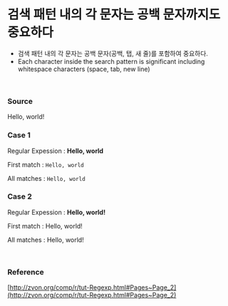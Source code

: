 # 검색 패턴 내의 각 문자는 공백 문자까지도 중요하다

- 검색 패턴 내의 각 문자는 공백 문자(공백, 탭, 새 줄)를 포함하여 중요하다.
- Each character inside the search pattern is significant including whitespace characters (space, tab, new line)

<br>

### Source

Hello, world!

### Case 1

Regular Expession : **Hello, world**

First match : `Hello, world`

All matches : `Hello, world`

### Case 2

Regular Expession : **Hello,    world!**

First match : Hello, world!

All matches : Hello, world!

<br>

### Reference

[http://zvon.org/comp/r/tut-Regexp.html#Pages~Page_2](http://zvon.org/comp/r/tut-Regexp.html#Pages~Page_2)